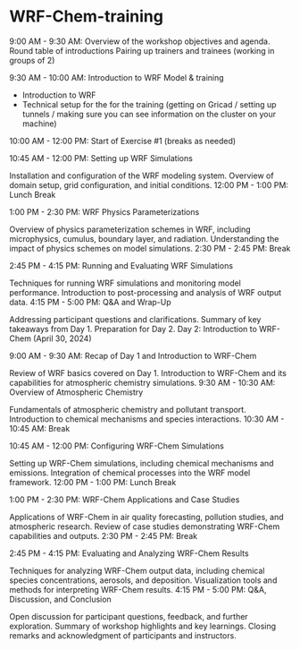 # WRF-Chem-training

9:00 AM - 9:30 AM: 
Overview of the workshop objectives and agenda.
Round table of introductions
Pairing up trainers and trainees (working in groups of 2)

9:30 AM - 10:00 AM: Introduction to WRF Model & training
- Introduction to WRF
- Technical setup for the for the training (getting on Gricad / setting up tunnels / making sure you can see information on the cluster on your machine)

10:00 AM - 12:00 PM: Start of Exercise #1
(breaks as needed)

10:45 AM - 12:00 PM: Setting up WRF Simulations

Installation and configuration of the WRF modeling system.
Overview of domain setup, grid configuration, and initial conditions.
12:00 PM - 1:00 PM: Lunch Break

1:00 PM - 2:30 PM: WRF Physics Parameterizations

Overview of physics parameterization schemes in WRF, including microphysics, cumulus, boundary layer, and radiation.
Understanding the impact of physics schemes on model simulations.
2:30 PM - 2:45 PM: Break

2:45 PM - 4:15 PM: Running and Evaluating WRF Simulations

Techniques for running WRF simulations and monitoring model performance.
Introduction to post-processing and analysis of WRF output data.
4:15 PM - 5:00 PM: Q&A and Wrap-Up

Addressing participant questions and clarifications.
Summary of key takeaways from Day 1.
Preparation for Day 2.
Day 2: Introduction to WRF-Chem (April 30, 2024)

9:00 AM - 9:30 AM: Recap of Day 1 and Introduction to WRF-Chem

Review of WRF basics covered on Day 1.
Introduction to WRF-Chem and its capabilities for atmospheric chemistry simulations.
9:30 AM - 10:30 AM: Overview of Atmospheric Chemistry

Fundamentals of atmospheric chemistry and pollutant transport.
Introduction to chemical mechanisms and species interactions.
10:30 AM - 10:45 AM: Break

10:45 AM - 12:00 PM: Configuring WRF-Chem Simulations

Setting up WRF-Chem simulations, including chemical mechanisms and emissions.
Integration of chemical processes into the WRF model framework.
12:00 PM - 1:00 PM: Lunch Break

1:00 PM - 2:30 PM: WRF-Chem Applications and Case Studies

Applications of WRF-Chem in air quality forecasting, pollution studies, and atmospheric research.
Review of case studies demonstrating WRF-Chem capabilities and outputs.
2:30 PM - 2:45 PM: Break

2:45 PM - 4:15 PM: Evaluating and Analyzing WRF-Chem Results

Techniques for analyzing WRF-Chem output data, including chemical species concentrations, aerosols, and deposition.
Visualization tools and methods for interpreting WRF-Chem results.
4:15 PM - 5:00 PM: Q&A, Discussion, and Conclusion

Open discussion for participant questions, feedback, and further exploration.
Summary of workshop highlights and key learnings.
Closing remarks and acknowledgment of participants and instructors.
